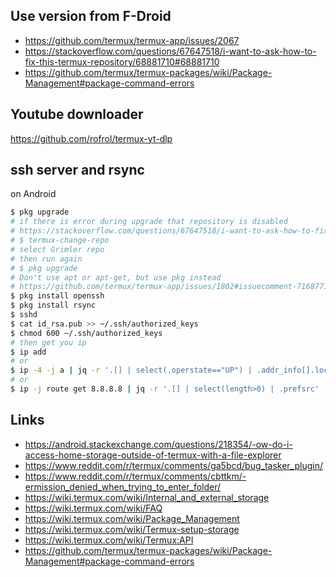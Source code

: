 ## Use version from F-Droid

- https://github.com/termux/termux-app/issues/2067
- https://stackoverflow.com/questions/67647518/i-want-to-ask-how-to-fix-this-termux-repository/68881710#68881710
- https://github.com/termux/termux-packages/wiki/Package-Management#package-command-errors

## Youtube downloader

https://github.com/rofrol/termux-yt-dlp

## ssh server and rsync

on Android

```bash
$ pkg upgrade
# if there is error during upgrade that repository is disabled
# https://stackoverflow.com/questions/67647518/i-want-to-ask-how-to-fix-this-termux-repository/68881710#68881710
# $ termux-change-repo
# select Grimler repo
# then run again
# $ pkg upgrade
# Don't use apt or apt-get, but use pkg instead
# https://github.com/termux/termux-app/issues/1802#issuecomment-716877183
$ pkg install openssh
$ pkg install rsync
$ sshd
$ cat id_rsa.pub >> ~/.ssh/authorized_keys
$ chmod 600 ~/.ssh/authorized_keys
# then get you ip
$ ip add
# or
$ ip -4 -j a | jq -r '.[] | select(.operstate=="UP") | .addr_info[].local'
# or
$ ip -j route get 8.8.8.8 | jq -r '.[] | select(length>0) | .prefsrc'
```

## Links

- https://android.stackexchange.com/questions/218354/-ow-do-i-access-home-storage-outside-of-termux-with-a-file-explorer
- https://www.reddit.com/r/termux/comments/ga5bcd/bug_tasker_plugin/
- https://www.reddit.com/r/termux/comments/cbttkm/-ermission_denied_when_trying_to_enter_folder/
- https://wiki.termux.com/wiki/Internal_and_external_storage
- https://wiki.termux.com/wiki/FAQ
- https://wiki.termux.com/wiki/Package_Management
- https://wiki.termux.com/wiki/Termux-setup-storage
- https://wiki.termux.com/wiki/Termux:API
- https://github.com/termux/termux-packages/wiki/Package-Management#package-command-errors
